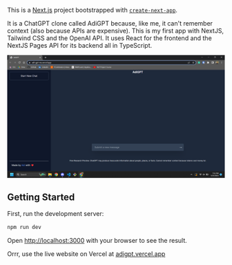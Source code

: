 This is a [Next.js](https://nextjs.org/) project bootstrapped with [`create-next-app`](https://github.com/vercel/next.js/tree/canary/packages/create-next-app).

It is a ChatGPT clone called AdiGPT because, like me, it can't remember context (also because APIs are expensive). This is my first app with NextJS, Tailwind CSS and the OpenAI API. It uses React for the frontend and the NextJS Pages API for its backend all in TypeScript.

![](./adi_gpt_selfie.png)

## Getting Started

First, run the development server:

```bash
npm run dev
```

Open [http://localhost:3000](http://localhost:3000) with your browser to see the result.

Orrr, use the live website on Vercel at [adigpt.vercel.app](https://adigpt.vercel.app/)
